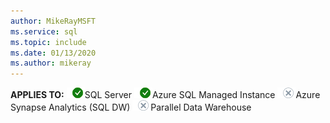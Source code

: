 ```yaml
---
author: MikeRayMSFT
ms.service: sql
ms.topic: include
ms.date: 01/13/2020
ms.author: mikeray
---
```


<Token>**APPLIES TO:** ![Yes](media/yes-icon.png)SQL Server ![Yes](media/yes-icon.png)Azure SQL Managed Instance ![No](media/no-icon.png)Azure Synapse Analytics (SQL DW) ![No](media/no-icon.png)Parallel Data Warehouse </Token>

